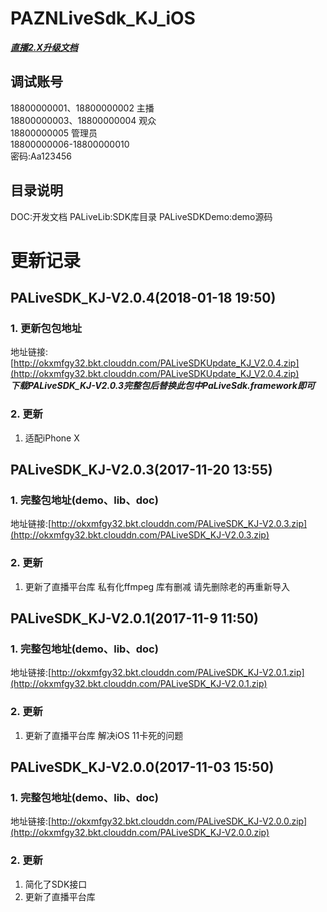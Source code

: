 # PAZNLiveSdk_KJ_iOS

***[直播2.X升级文档](https://github.com/weiweitang1314/PAZNLiveSdk_KJ_iOS/blob/master/Live1.X_To_Live2.X.md)***  


## 调试账号
18800000001、18800000002 主播  
18800000003、18800000004 观众  
18800000005 管理员  
18800000006-18800000010  
密码:Aa123456

## 目录说明
DOC:开发文档 
PALiveLib:SDK库目录
PALiveSDKDemo:demo源码

# 更新记录

## PALiveSDK_KJ-V2.0.4(2018-01-18 19:50)

### 1. 更新包包地址
地址链接:[http://okxmfgy32.bkt.clouddn.com/PALiveSDKUpdate_KJ_V2.0.4.zip](http://okxmfgy32.bkt.clouddn.com/PALiveSDKUpdate_KJ_V2.0.4.zip)  
***下载PALiveSDK_KJ-V2.0.3完整包后替换此包中PaLiveSdk.framework即可***

### 2. 更新
1. 适配iPhone X

## PALiveSDK_KJ-V2.0.3(2017-11-20 13:55)

### 1. 完整包地址(demo、lib、doc) 
地址链接:[http://okxmfgy32.bkt.clouddn.com/PALiveSDK_KJ-V2.0.3.zip](http://okxmfgy32.bkt.clouddn.com/PALiveSDK_KJ-V2.0.3.zip)

### 2. 更新
1. 更新了直播平台库 私有化ffmpeg 库有删减 请先删除老的再重新导入

## PALiveSDK_KJ-V2.0.1(2017-11-9 11:50)

### 1. 完整包地址(demo、lib、doc) 
地址链接:[http://okxmfgy32.bkt.clouddn.com/PALiveSDK_KJ-V2.0.1.zip](http://okxmfgy32.bkt.clouddn.com/PALiveSDK_KJ-V2.0.1.zip)

### 2. 更新
1. 更新了直播平台库 解决iOS 11卡死的问题

## PALiveSDK_KJ-V2.0.0(2017-11-03 15:50)

### 1. 完整包地址(demo、lib、doc) 
地址链接:[http://okxmfgy32.bkt.clouddn.com/PALiveSDK_KJ-V2.0.0.zip](http://okxmfgy32.bkt.clouddn.com/PALiveSDK_KJ-V2.0.0.zip)

### 2. 更新
1. 简化了SDK接口
2. 更新了直播平台库
